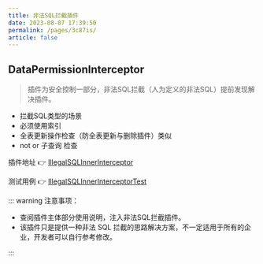 ```yaml
---
title: 非法SQL拦截插件
date: 2023-08-07 17:39:50
permalink: /pages/3c87is/
article: false
---
```


## DataPermissionInterceptor

> 插件为安全控制一部分，非法SQL拦截（人为定义的非法SQL）提前发现解决插件。

- 拦截SQL类型的场景
- 必须使用索引
- 全表更新操作检查（防全表更新与删除插件）类似
- not  or  子查询 检查


插件地址 👉 [IllegalSQLInnerInterceptor](https://gitee.com/baomidou/mybatis-plus/blob/3.0/mybatis-plus-extension/src/main/java/com/baomidou/mybatisplus/extension/plugins/inner/IllegalSQLInnerInterceptor.java)

测试用例 👉 [IllegalSQLInnerInterceptorTest](https://gitee.com/baomidou/mybatis-plus/blob/3.0/mybatis-plus-extension/src/test/java/com/baomidou/mybatisplus/extension/plugins/inner/IllegalSQLInnerInterceptorTest.java)

::: warning 注意事项：

- 查阅插件主体部分使用说明，注入非法SQL拦截插件。
- 该插件只是提供一种非法 SQL 拦截的思路解决方案，不一定适用于所有的企业，开发者可以自行参考修改。

:::
